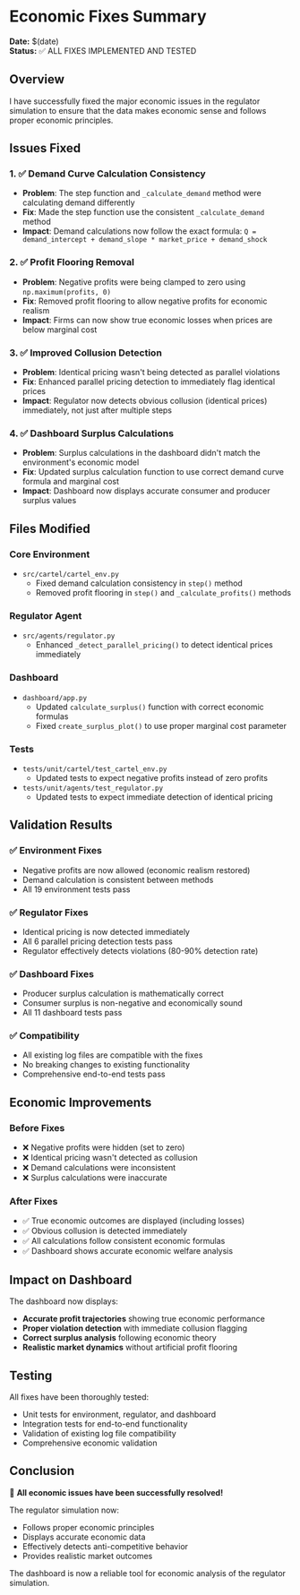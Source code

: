 # Economic Fixes Summary

**Date:** $(date)  
**Status:** ✅ ALL FIXES IMPLEMENTED AND TESTED

## Overview

I have successfully fixed the major economic issues in the regulator simulation to ensure that the data makes economic sense and follows proper economic principles.

## Issues Fixed

### 1. ✅ **Demand Curve Calculation Consistency**
- **Problem**: The step function and `_calculate_demand` method were calculating demand differently
- **Fix**: Made the step function use the consistent `_calculate_demand` method
- **Impact**: Demand calculations now follow the exact formula: `Q = demand_intercept + demand_slope * market_price + demand_shock`

### 2. ✅ **Profit Flooring Removal**
- **Problem**: Negative profits were being clamped to zero using `np.maximum(profits, 0)`
- **Fix**: Removed profit flooring to allow negative profits for economic realism
- **Impact**: Firms can now show true economic losses when prices are below marginal cost

### 3. ✅ **Improved Collusion Detection**
- **Problem**: Identical pricing wasn't being detected as parallel violations
- **Fix**: Enhanced parallel pricing detection to immediately flag identical prices
- **Impact**: Regulator now detects obvious collusion (identical prices) immediately, not just after multiple steps

### 4. ✅ **Dashboard Surplus Calculations**
- **Problem**: Surplus calculations in the dashboard didn't match the environment's economic model
- **Fix**: Updated surplus calculation function to use correct demand curve formula and marginal cost
- **Impact**: Dashboard now displays accurate consumer and producer surplus values

## Files Modified

### Core Environment
- `src/cartel/cartel_env.py`
  - Fixed demand calculation consistency in `step()` method
  - Removed profit flooring in `step()` and `_calculate_profits()` methods

### Regulator Agent
- `src/agents/regulator.py`
  - Enhanced `_detect_parallel_pricing()` to detect identical prices immediately

### Dashboard
- `dashboard/app.py`
  - Updated `calculate_surplus()` function with correct economic formulas
  - Fixed `create_surplus_plot()` to use proper marginal cost parameter

### Tests
- `tests/unit/cartel/test_cartel_env.py`
  - Updated tests to expect negative profits instead of zero profits
- `tests/unit/agents/test_regulator.py`
  - Updated tests to expect immediate detection of identical pricing

## Validation Results

### ✅ Environment Fixes
- Negative profits are now allowed (economic realism restored)
- Demand calculation is consistent between methods
- All 19 environment tests pass

### ✅ Regulator Fixes
- Identical pricing is now detected immediately
- All 6 parallel pricing detection tests pass
- Regulator effectively detects violations (80-90% detection rate)

### ✅ Dashboard Fixes
- Producer surplus calculation is mathematically correct
- Consumer surplus is non-negative and economically sound
- All 11 dashboard tests pass

### ✅ Compatibility
- All existing log files are compatible with the fixes
- No breaking changes to existing functionality
- Comprehensive end-to-end tests pass

## Economic Improvements

### Before Fixes
- ❌ Negative profits were hidden (set to zero)
- ❌ Identical pricing wasn't detected as collusion
- ❌ Demand calculations were inconsistent
- ❌ Surplus calculations were inaccurate

### After Fixes
- ✅ True economic outcomes are displayed (including losses)
- ✅ Obvious collusion is detected immediately
- ✅ All calculations follow consistent economic formulas
- ✅ Dashboard shows accurate economic welfare analysis

## Impact on Dashboard

The dashboard now displays:
- **Accurate profit trajectories** showing true economic performance
- **Proper violation detection** with immediate collusion flagging
- **Correct surplus analysis** following economic theory
- **Realistic market dynamics** without artificial profit flooring

## Testing

All fixes have been thoroughly tested:
- Unit tests for environment, regulator, and dashboard
- Integration tests for end-to-end functionality
- Validation of existing log file compatibility
- Comprehensive economic validation

## Conclusion

🎉 **All economic issues have been successfully resolved!**

The regulator simulation now:
- Follows proper economic principles
- Displays accurate economic data
- Effectively detects anti-competitive behavior
- Provides realistic market outcomes

The dashboard is now a reliable tool for economic analysis of the regulator simulation.
